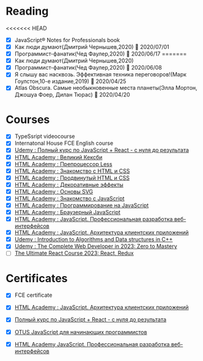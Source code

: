 # Reading
<<<<<<< HEAD
- [x] JavaScript® Notes for Professionals book
- [x] Как люди думают(Дмитрий Чернышев,2020) :blue_book: 2020/07/01 
- [x] Программист-фанатик(Чед Фаулер,2020) :blue_book: 2020/06/17
=======
- [x] Как люди думают(Дмитрий Чернышев,2020)
- [x] Программист-фанатик(Чед Фаулер,2020) :blue_book: 2020/06/08
- [x] Я слышу вас насквозь. Эффективная техника переговоров!(Марк Гоулстон,10-е издание,2019) :blue_book: 2020/04/25
- [x] Atlas Obscura. Самые необыкновенные места планеты(Элла Мортон, Джошуа Фоер, Дилан Тюрас) :blue_book: 2020/04/20

# Courses
- [x] TypeSsript videocourse
- [x] Internatonal House FCE English course
- [x] [Udemy : Полный курс по JavaScript + React - с нуля до результата](https://www.udemy.com/course/javascript_full/)
- [x] [HTML Academy : Великий Кексби](https://htmlacademy.ru/courses/keksby)
- [x] [HTML Academy : Препроцессор Less](https://htmlacademy.ru/courses/less)
- [x] [HTML Academy : Знакомство с HTML и CSS](https://htmlacademy.ru/courses/basic-html-css)
- [x] [HTML Academy : Продвинутый HTML и CSS](https://htmlacademy.ru/courses/advanced-html-css)
- [x] [HTML Academy : Декоративные эффекты](https://htmlacademy.ru/courses/decoration)
- [x] [HTML Academy : Основы SVG](https://htmlacademy.ru/courses/svg)
- [x] [HTML Academy : Знакомство с JavaScript](https://htmlacademy.ru/courses/basic-javascript)
- [x] [HTML Academy : Программирование на JavaScript](https://htmlacademy.ru/courses/javascript)
- [x] [HTML Academy : Браузерный JavaScript](https://htmlacademy.ru/courses/javascript-in-browser)
- [x] [HTML Academy : JavaScript. Профессиональная разработка веб-интерфейсов](https://up.htmlacademy.ru/javascript/20)
- [x] [HTML Academy : JavaScript. Архитектура клиентских приложений](https://up.htmlacademy.ru/ecmascript/12)
- [x] [Udemy : Introduction to Algorithms and Data structures in C++](https://www.udemy.com/course/introduction-to-algorithms-and-data-structures-in-c/)
- [x] [Udemy : The Complete Web Developer in 2023: Zero to Mastery](https://www.udemy.com/course/the-complete-web-developer-zero-to-mastery/)
- [ ] [The Ultimate React Course 2023: React, Redux](https://www.udemy.com/course/the-ultimate-react-course/)

# Certificates
- [x] FCE certificate
- [x] [HTML Academy : JavaScript. Архитектура клиентских приложений](https://github.com/marustas/misc/blob/master/certificates/HTML_ACADEMY_JS_ARCHITECTURE_of_FONT_END_APPLICATIONS.pdf)
- [x] [Полный курс по JavaScript + React - с нуля до результата](https://github.com/marustas/misc/blob/master/certificates/udemy_certificate.jpg)
- [x] [OTUS JavaScript для начинающих программистов](https://github.com/marustas/misc/blob/master/certificates/OTUS_JavaScript_for_beginners.pdf) 
- [x] [HTML Academy JavaScript. Профессиональная разработка веб-интерфейсов](https://github.com/marustas/misc/blob/master/certificates/HTML_ACADEMY_JS_Professional_Development_of_Web_Interfaces.pdf)


